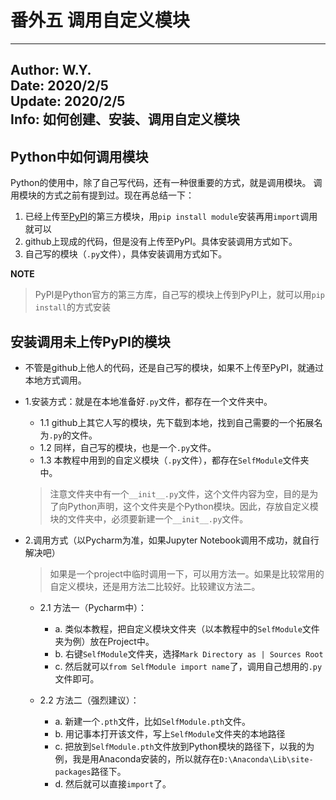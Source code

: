 # 番外五 调用自定义模块

----
Author: W.Y.  
Date: 2020/2/5  
Update: 2020/2/5  
Info: 如何创建、安装、调用自定义模块
---

## Python中如何调用模块
Python的使用中，除了自己写代码，还有一种很重要的方式，就是调用模块。
调用模块的方式之前有提到过。现在再总结一下：  
1. 已经上传至[PyPI](https://pypi.org/)的第三方模块，用`pip install module`安装再用`import`调用就可以  
2. github上现成的代码，但是没有上传至PyPI。具体安装调用方式如下。  
3. 自己写的模块（`.py`文件），具体安装调用方式如下。

**NOTE**
> PyPI是Python官方的第三方库，自己写的模块上传到PyPI上，就可以用`pip install`的方式安装

## 安装调用未上传PyPI的模块

- 不管是github上他人的代码，还是自己写的模块，如果不上传至PyPI，就通过本地方式调用。
- 1.安装方式：就是在本地准备好`.py`文件，都存在一个文件夹中。  
    - 1.1 github上其它人写的模块，先下载到本地，找到自己需要的一个拓展名为`.py`的文件。  
    - 1.2 同样，自己写的模块，也是一个`.py`文件。  
    - 1.3 本教程中用到的自定义模块（`.py`文件），都存在`SelfModule`文件夹中。  

    >注意文件夹中有一个`__init__.py`文件，这个文件内容为空，目的是为了向Python声明，这个文件夹是个Python模块。因此，存放自定义模块的文件夹中，必须要新建一个`__init__.py`文件。

- 2.调用方式（以Pycharm为准，如果Jupyter Notebook调用不成功，就自行解决吧） 
    > 如果是一个project中临时调用一下，可以用方法一。如果是比较常用的自定义模块，还是用方法二比较好。比较建议方法二。 
    - 2.1 方法一（Pycharm中）：  
        - a. 类似本教程，把自定义模块文件夹（以本教程中的`SelfModule`文件夹为例）放在Project中。
        - b. 右键`SelfModule`文件夹，选择`Mark Directory as | Sources Root`   
        - c. 然后就可以`from SelfModule import name`了，调用自己想用的`.py`文件即可。   
                                                                                                                                
    - 2.2 方法二（强烈建议）：
        - a. 新建一个`.pth`文件，比如`SelfModule.pth`文件。  
        - b. 用记事本打开该文件，写上`SelfModule`文件夹的本地路径  
        - c. 把放到`SelfModule.pth`文件放到Python模块的路径下，以我的为例，我是用Anaconda安装的，所以就存在`D:\Anaconda\Lib\site-packages`路径下。
        - d. 然后就可以直接`import`了。
